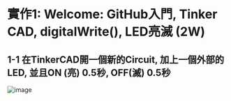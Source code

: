 # 實作1: Welcome: GitHub入門, Tinker CAD, digitalWrite(), LED亮滅 (2W) 

## 1-1 在TinkerCAD開一個新的Circuit, 加上一個外部的LED, 並且ON (亮) 0.5秒, OFF(滅) 0.5秒

![image](https://github.com/gilbert123456789/ES-Fall-2023/assets/144580521/12fc1d9d-63ab-499b-a139-5b4b3675a65c)

